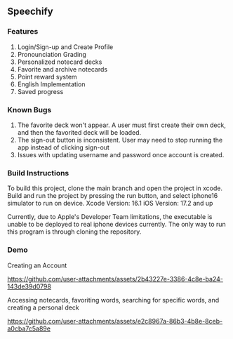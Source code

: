 ## Speechify
### Features
1. Login/Sign-up and Create Profile
2. Pronounciation Grading
3. Personalized notecard decks
4. Favorite and archive notecards
5. Point reward system
6. English Implementation
7. Saved progress
   
   

### Known Bugs
1. The favorite deck won't appear. A user must first create their own deck, and then the favorited deck will be loaded.
2. The sign-out button is inconsistent. User may need to stop running the app instead of clicking sign-out
3. Issues with updating username and password once account is created.

### Build Instructions
To build this project, clone the main branch and open the project in xcode. Build and run the project by pressing the run button, and select iphone16 simulator to run on device.
Xcode Version: 16.1
iOS Version: 17.2 and up

Currently, due to Apple's Developer Team limitations, the executable is unable to be deployed to real iphone devices currently. The only way to run this program is through cloning the repository.


### Demo
Creating an Account
   
https://github.com/user-attachments/assets/2b43227e-3386-4c8e-ba24-143de39d0798


Accessing notecards, favoriting words, searching for specific words, and creating a personal deck


https://github.com/user-attachments/assets/e2c8967a-86b3-4b8e-8ceb-a0cba7c5a89e



   

